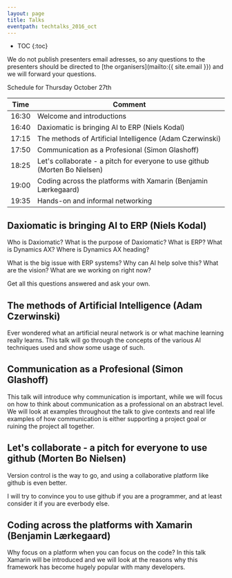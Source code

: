 ```yaml
---
layout: page
title: Talks
eventpath: techtalks_2016_oct
---
```


* TOC
{:toc}



We do not publish presenters email adresses, so any questions to the presenters should be directed to [the organisers](mailto:{{ site.email }}) and we will forward your questions.


Schedule for Thursday October 27th 


| Time  | Comment |
| ------------- | ------------- |
| 16:30 | Welcome and introductions |
| 16:40 | Daxiomatic is bringing AI to ERP (Niels Kodal) |
| 17:15 | The methods of Artificial Intelligence (Adam Czerwinski) |
| 17:50 | Communication as a Profesional (Simon Glashoff) |
| 18:25 | Let's collaborate - a pitch for everyone to use github (Morten Bo Nielsen) |
| 19:00 | Coding across the platforms with Xamarin (Benjamin Lærkegaard) |
| 19:35 | Hands-on and informal networking |


Daxiomatic is bringing AI to ERP (Niels Kodal)
-----------------------------------------------

Who is Daxiomatic? What is the purpose of Daxiomatic? What is ERP? What is Dynamics AX? Where is Dynamics AX heading?

What is the big issue with ERP systems? Why can AI help solve this? What are the vision? What are we working on right now?

Get all this questions answered and ask your own.


The methods of Artificial Intelligence (Adam Czerwinski)
--------------------------------------
 
Ever wondered what an artificial neural network is or what machine learning really learns. This talk will go through the concepts of the various AI techniques used and show some usage of such. 


Communication as a Profesional (Simon Glashoff)
---------------------------------

This talk will introduce why communication is important, while we will focus on how to think about communication as a professional on an abstract level. We will look at examples throughout the talk to give contexts and real life examples of how communication is either supporting a project goal or ruining the project all together.


Let's collaborate - a pitch for everyone to use github (Morten Bo Nielsen)
----------------------------------------------

Version control is the way to go, and using a collaborative platform like github is even better.

I will try to convince you to use github if you are a programmer, and at least consider it if you are everbody else.


Coding across the platforms with Xamarin (Benjamin Lærkegaard)
--------------------------------------------

Why focus on a platform when you can focus on the code? In this talk Xamarin will be introduced and we will look at the reasons why this framework has become hugely popular with many developers.
